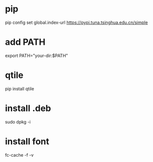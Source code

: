 # pip

pip config set global.index-url https://pypi.tuna.tsinghua.edu.cn/simple

# add PATH

export PATH="your-dir:$PATH"

# qtile 

pip install qtile


# install .deb

sudo dpkg -i

# install font

fc-cache -f -v
